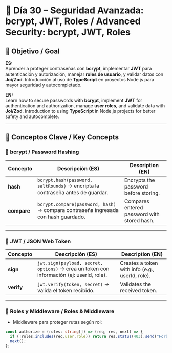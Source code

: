 # 📘 Día 30 – Seguridad Avanzada: bcrypt, JWT, Roles / Advanced Security: bcrypt, JWT, Roles

## 🎯 Objetivo / Goal

**ES:**  
Aprender a proteger contraseñas con **bcrypt**, implementar **JWT** para autenticación y autorización, manejar **roles de usuario**, y validar datos con **Joi/Zod**. Introducción al uso de **TypeScript** en proyectos Node.js para mayor seguridad y autocompletado.

**EN:**  
Learn how to secure passwords with **bcrypt**, implement **JWT** for authentication and authorization, manage **user roles**, and validate data with **Joi/Zod**. Introduction to using **TypeScript** in Node.js projects for better safety and autocomplete.

---

## 🔐 Conceptos Clave / Key Concepts

### 🔸 bcrypt / Password Hashing

| Concepto | Descripción (ES) | Description (EN) |
|-----------|-----------------|-----------------|
| **hash** | `bcrypt.hash(password, saltRounds)` → encripta la contraseña antes de guardar. | Encrypts the password before storing. |
| **compare** | `bcrypt.compare(password, hash)` → compara contraseña ingresada con hash guardado. | Compares entered password with stored hash. |

---

### 🔸 JWT / JSON Web Token

| Concepto | Descripción (ES) | Description (EN) |
|-----------|-----------------|-----------------|
| **sign** | `jwt.sign(payload, secret, options)` → crea un token con información (ej: userId, role). | Creates a token with info (e.g., userId, role). |
| **verify** | `jwt.verify(token, secret)` → valida el token recibido. | Validates the received token. |

---

### 🔸 Roles y Middleware / Roles & Middleware

- Middleware para proteger rutas según rol:
```ts
const authorize = (roles: string[]) => (req, res, next) => {
  if (!roles.includes(req.user.role)) return res.status(403).send("Forbidden");
  next();
};
